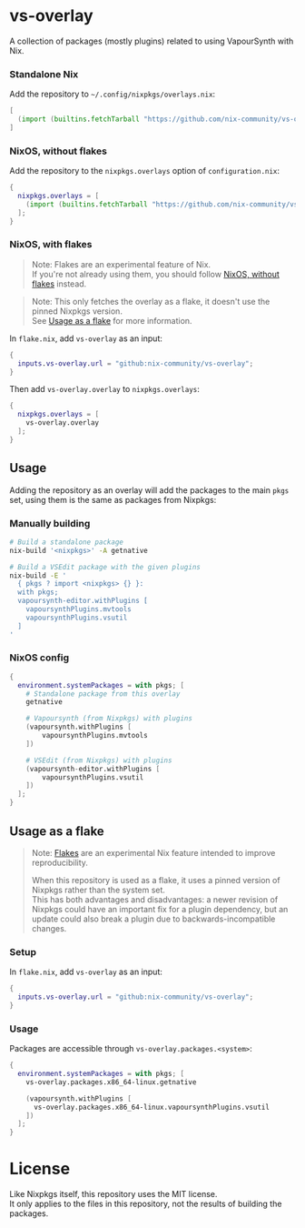 # vs-overlay

A collection of packages (mostly plugins) related to using VapourSynth with Nix.

### Standalone Nix

Add the repository to `~/.config/nixpkgs/overlays.nix`:

```nix
[
  (import (builtins.fetchTarball "https://github.com/nix-community/vs-overlay/archive/master.tar.gz"))
]
```

### NixOS, without flakes

Add the repository to the `nixpkgs.overlays` option of `configuration.nix`:

```nix
{
  nixpkgs.overlays = [
    (import (builtins.fetchTarball "https://github.com/nix-community/vs-overlay/archive/master.tar.gz"))
  ];
}
```

### NixOS, with flakes

> Note: Flakes are an experimental feature of Nix.  
> If you're not already using them, you should follow [NixOS, without flakes](#nixos-without-flakes) instead.

> Note: This only fetches the overlay as a flake,
> it doesn't use the pinned Nixpkgs version.  
> See [Usage as a flake](#usage-as-a-flake) for more information.

In `flake.nix`, add `vs-overlay` as an input:

```nix
{
  inputs.vs-overlay.url = "github:nix-community/vs-overlay";
}
```

Then add `vs-overlay.overlay` to `nixpkgs.overlays`:

```nix
{
  nixpkgs.overlays = [
    vs-overlay.overlay
  ];
}
```

## Usage

Adding the repository as an overlay will add the packages to the main `pkgs` set,
using them is the same as packages from Nixpkgs:

### Manually building

```sh
# Build a standalone package
nix-build '<nixpkgs>' -A getnative

# Build a VSEdit package with the given plugins
nix-build -E '
  { pkgs ? import <nixpkgs> {} }:
  with pkgs;
  vapoursynth-editor.withPlugins [
    vapoursynthPlugins.mvtools
    vapoursynthPlugins.vsutil
  ]
'
```

### NixOS config

```nix
{
  environment.systemPackages = with pkgs; [
    # Standalone package from this overlay
    getnative

    # Vapoursynth (from Nixpkgs) with plugins
    (vapoursynth.withPlugins [
        vapoursynthPlugins.mvtools
    ])

    # VSEdit (from Nixpkgs) with plugins
    (vapoursynth-editor.withPlugins [
        vapoursynthPlugins.vsutil
    ])
  ];
}
```

## Usage as a flake

> Note: [Flakes](https://nixos.wiki/wiki/Flakes) are an experimental Nix feature intended to improve reproducibility.
>
> When this repository is used as a flake,
> it uses a pinned version of Nixpkgs rather than the system set.  
> This has both advantages and disadvantages:
> a newer revision of Nixpkgs could have an important fix for a plugin dependency,
> but an update could also break a plugin due to backwards-incompatible changes.

### Setup

In `flake.nix`, add `vs-overlay` as an input:

```nix
{
  inputs.vs-overlay.url = "github:nix-community/vs-overlay";
}
```

### Usage

Packages are accessible through `vs-overlay.packages.<system>`:

```nix
{
  environment.systemPackages = with pkgs; [
    vs-overlay.packages.x86_64-linux.getnative

    (vapoursynth.withPlugins [
      vs-overlay.packages.x86_64-linux.vapoursynthPlugins.vsutil
    ])
  ];
}
```

# License

Like Nixpkgs itself, this repository uses the MIT license.  
It only applies to the files in this repository,
not the results of building the packages.
